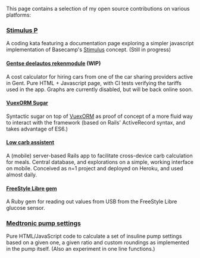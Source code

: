 This page contains a selection of my open source contributions on various platforms: 

### [Stimulus P](./stimulusP/)

A coding kata featuring a documentation page exploring a simpler javascript implementation of Basecamp's [Stimulus](https://stimulus.hotwire.dev) concept. (Still in progress) 

#### [Gentse deelautos rekenmodule](https://github.com/GentseDeelautos/rekenmodule) (WIP)

A cost calculator for hiring cars from one of the car sharing providers active in Gent. Pure HTML + Javascript page, with CI tests verifying the tariffs used in the app. Graphs are currently disabled, but will be back online soon.

#### [VuexORM Sugar](https://gitlab.com/BertBruynooghe/vuex-orm-sugar)

Syntactic sugar on top of [VuexORM](https://github.com/vuex-orm/vuex-orm) as proof of concept of a more fluid way to interact with the framework (based on Rails' ActiveRecord syntax, and takes advantage of ES6.)  

#### [Low carb assistent](https://github.com/bertBruynooghe/lo_carb_assistent)

A (mobile) server-based Rails app to facilitate cross-device carb calculation for meals. Central database, and explorations on a simple, working interface on mobile.
Conceived as n=1 project and deployed on Heroku, and used almost daily.

#### [FreeStyle Libre gem](https://github.com/bertBruynooghe/freestyle_libre)

A Ruby gem for reading out values from USB from the FreeStyle Libre glucose sensor.

### [Medtronic pump settings](https://jsfiddle.net/bertBruynooghe/8karfy5L/)

Pure HTML/JavaScript code to calculate a set of insuline pump settings based on a given one, a given ratio and custom roundings as implemented in the pump itself.
(Also an experiment in one line functions.)
